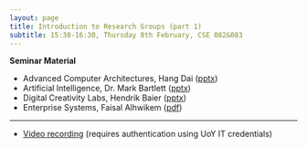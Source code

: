 ```yaml
---
layout: page
title: Introduction to Research Groups (part 1)
subtitle: 15:30-16:30, Thursday 8th February, CSE 082&083
---
```


**Seminar Material**

- Advanced Computer Architectures, Hang Dai ([pptx](../../material/Feb18/ACA.pptx))
- Artificial Intelligence, Dr. Mark Bartlett  ([pptx](../../material/Feb18/AI.pptx))
- Digital Creativity Labs, Hendrik Baier ([pptx](../../material/Feb18/DC.pptx))
- Enterprise Systems, Faisal Alhwikem ([pdf](../../material/Feb18/ES.pdf))
____

- [Video recording](../../videos/Feb18) (requires authentication using UoY IT credentials)
